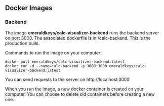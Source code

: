 ## Docker Images

### Backend
The image **emeraldkeys/calc-visualizer-backend** runs the backend server on port 3000. The associated dockerfile is in /calc-backend. 
This is the production build.

Commands to run the image on your computer:
```
docker pull emeraldkeys/calc-visualizer-backend:latest      
docker run -d --name=calc-backend -p 3000:3000 emeraldkeys/calc-visualizer-backend:latest

```
You can send requests to the server on http://localhost:3000

When you run the image, a new docker container is created on your computer. You can choose to delete old containers before creating a new one. 
